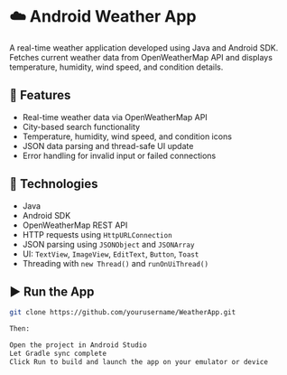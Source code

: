 # ☁️ Android Weather App

A real-time weather application developed using Java and Android SDK. Fetches current weather data from OpenWeatherMap API and displays temperature, humidity, wind speed, and condition details.

## 🧠 Features

- Real-time weather data via OpenWeatherMap API  
- City-based search functionality  
- Temperature, humidity, wind speed, and condition icons  
- JSON data parsing and thread-safe UI update  
- Error handling for invalid input or failed connections

## 🚀 Technologies

- Java  
- Android SDK  
- OpenWeatherMap REST API  
- HTTP requests using `HttpURLConnection`  
- JSON parsing using `JSONObject` and `JSONArray`  
- UI: `TextView`, `ImageView`, `EditText`, `Button`, `Toast`  
- Threading with `new Thread()` and `runOnUiThread()`

## ▶️ Run the App

```bash
git clone https://github.com/yourusername/WeatherApp.git

Then:

Open the project in Android Studio
Let Gradle sync complete
Click Run to build and launch the app on your emulator or device

